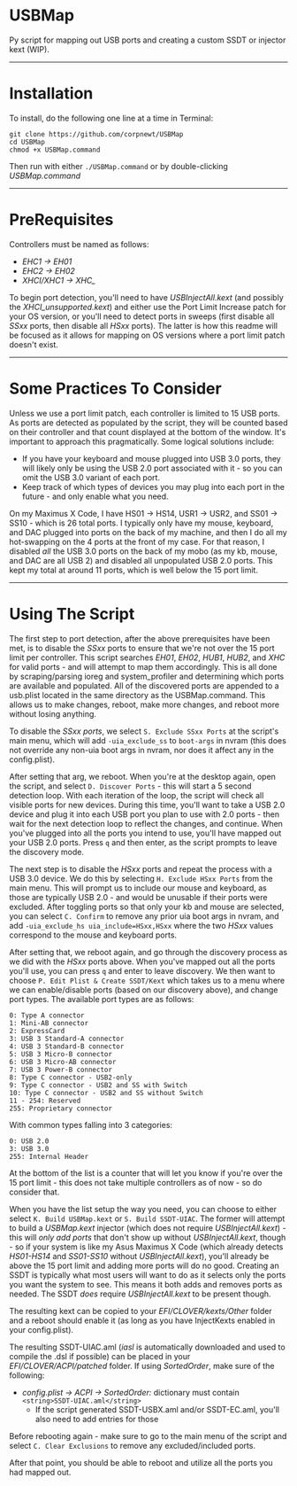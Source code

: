 # USBMap
Py script for mapping out USB ports and creating a custom SSDT or injector kext (WIP).

***

# Installation

To install, do the following one line at a time in Terminal:

    git clone https://github.com/corpnewt/USBMap
    cd USBMap
    chmod +x USBMap.command
    
Then run with either `./USBMap.command` or by double-clicking *USBMap.command*

***

# PreRequisites

Controllers must be named as follows:

* _EHC1 -> EH01_
* _EHC2 -> EH02_
* _XHCI/XHC1 -> XHC\__

To begin port detection, you'll need to have _USBInjectAll.kext_ (and possibly the _XHCI_unsupported.kext_) and either use the Port Limit Increase patch for your OS version, or you'll need to detect ports in sweeps (first disable all _SSxx_ ports, then disable all _HSxx_ ports).  The latter is how this readme will be focused as it allows for mapping on OS versions where a port limit patch doesn't exist.

***

# Some Practices To Consider

Unless we use a port limit patch, each controller is limited to 15 USB ports.  As ports are detected as populated by the script, they will be counted based on their controller and that count displayed at the bottom of the window.  It's important to approach this pragmatically.  Some logical solutions include:

* If you have your keyboard and mouse plugged into USB 3.0 ports, they will likely only be using the USB 2.0 port associated with it - so you can omit the USB 3.0 variant of each port.
* Keep track of which types of devices you may plug into each port in the future - and only enable what you need.

On my Maximus X Code, I have HS01 -> HS14, USR1 -> USR2, and SS01 -> SS10 - which is 26 total ports.  I typically only have my mouse, keyboard, and DAC plugged into ports on the back of my machine, and then I do all my hot-swapping on the 4 ports at the front of my case.  For that reason, I disabled _all_ the USB 3.0 ports on the back of my mobo (as my kb, mouse, and DAC are all USB 2) and disabled all unpopulated USB 2.0 ports.  This kept my total at around 11 ports, which is well below the 15 port limit.

***

# Using The Script

The first step to port detection, after the above prerequisites have been met, is to disable the _SSxx_ ports to ensure that we're not over the 15 port limit per controller.  This script searches _EH01_, _EH02_, _HUB1_, _HUB2_, and _XHC_ for valid ports - and will attempt to map them accordingly.  This is all done by scraping/parsing ioreg and system_profiler and determining which ports are available and populated.  All of the discovered ports are appended to a usb.plist located in the same directory as the USBMap.command.  This allows us to make changes, reboot, make more changes, and reboot more without losing anything.

To disable the _SSxx ports_, we select `S. Exclude SSxx Ports` at the script's main menu, which will add `-uia_exclude_ss` to `boot-args` in nvram (this does not override any non-uia boot args in nvram, nor does it affect any in the config.plist).

After setting that arg, we reboot.  When you're at the desktop again, open the script, and select `D. Discover Ports` - this will start a 5 second detection loop.  With each iteration of the loop, the script will check all visible ports for new devices.  During this time, you'll want to take a USB 2.0 device and plug it into each USB port you plan to use with 2.0 ports - then wait for the next detection loop to reflect the changes, and continue.  When you've plugged into all the ports you intend to use, you'll have mapped out your USB 2.0 ports. Press `q` and then enter, as the script prompts to leave the discovery mode.

The next step is to disable the _HSxx_ ports and repeat the process with a USB 3.0 device.  We do this by selecting `H. Exclude HSxx Ports` from the main menu.  This will prompt us to include our mouse and keyboard, as those are typically USB 2.0 - and would be unusable if their ports were excluded.  After toggling ports so that only your kb and mouse are selected, you can select `C. Confirm` to remove any prior uia boot args in nvram, and add `-uia_exclude_hs uia_include=HSxx,HSxx` where the two _HSxx_ values correspond to the mouse and keyboard ports.

After setting that, we reboot again, and go through the discovery process as we did with the _HSxx_ ports above.  When you've mapped out all the ports you'll use, you can press `q` and enter to leave discovery.  We then want to choose `P. Edit Plist & Create SSDT/Kext` which takes us to a menu where we can enable/disable ports (based on our discovery above), and change port types.  The available port types are as follows:

```
0: Type A connector
1: Mini-AB connector
2: ExpressCard
3: USB 3 Standard-A connector
4: USB 3 Standard-B connector
5: USB 3 Micro-B connector
6: USB 3 Micro-AB connector
7: USB 3 Power-B connector
8: Type C connector - USB2-only
9: Type C connector - USB2 and SS with Switch
10: Type C connector - USB2 and SS without Switch
11 - 254: Reserved
255: Proprietary connector
```
With common types falling into 3 categories:
```
0: USB 2.0
3: USB 3.0
255: Internal Header
```

At the bottom of the list is a counter that will let you know if you're over the 15 port limit - this does not take multiple controllers as of now - so do consider that.

When you have the list setup the way you need, you can choose to either select `K. Build USBMap.kext` or `S. Build SSDT-UIAC`.  The former will attempt to build a _USBMap.kext_ injector (which does not require _USBInjectAll.kext_) - this will _only add ports_ that don't show up without _USBInjectAll.kext_, though - so if your system is like my Asus Maximus X Code (which already detects _HS01-HS14_ and _SS01-SS10_ without _USBInjectAll.kext_), you'll already be above the 15 port limit and adding more ports will do no good.  Creating an SSDT is typically what most users will want to do as it selects only the ports you want the system to see.  This means it both adds and removes ports as needed.  The SSDT _does_ require _USBInjectAll.kext_ to be present though.

The resulting kext can be copied to your _EFI/CLOVER/kexts/Other_ folder and a reboot should enable it (as long as you have InjectKexts enabled in your config.plist).

The resulting SSDT-UIAC.aml (_iasl_ is automatically downloaded and used to compile the .dsl if possible) can be placed in your _EFI/CLOVER/ACPI/patched_ folder.  If using _SortedOrder_, make sure of the following:

* _config.plist -> ACPI -> SortedOrder:_ dictionary must contain `<string>SSDT-UIAC.aml</string>`
   * If the script generated SSDT-USBX.aml and/or SSDT-EC.aml, you'll also need to add entries for those

Before rebooting again - make sure to go to the main menu of the script and select `C. Clear Exclusions` to remove any excluded/included ports.

After that point, you should be able to reboot and utilize all the ports you had mapped out.
